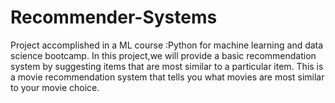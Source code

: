 # Recommender-Systems
Project accomplished in a ML course :Python for machine learning and data science bootcamp.
In this project,we will provide a basic recommendation system by suggesting items that are most similar to a particular item. This is a movie recommendation system that tells you what movies are most similar to your movie choice.
